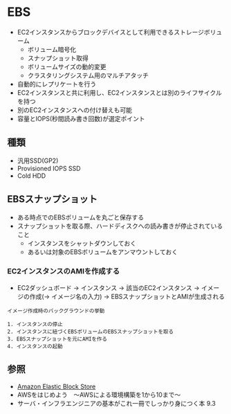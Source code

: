 # EBS
- EC2インスタンスからブロックデバイスとして利用できるストレージボリューム
  - ボリューム暗号化
  - スナップショット取得
  - ボリュームサイズの動的変更
  - クラスタリングシステム用のマルチアタッチ
- 自動的にレプリケートを行う
- EC2インスタンスと共に利用し、EC2インスタンスとは別のライフサイクルを持つ
- 別のEC2インスタンスへの付け替えも可能
- 容量とIOPS(秒間読み書き回数)が選定ポイント

## 種類
- 汎用SSD(GP2)
- Provisioned IOPS SSD
- Cold HDD

## EBSスナップショット
- ある時点でのEBSボリュームを丸ごと保存する
- スナップショットを取る際、ハードディスクへの読み書きが停止されていること
  - インスタンスをシャットダウンしておく
  - あるいは対象のEBSボリュームをアンマウントしておく

### EC2インスタンスのAMIを作成する
- EC2ダッシュボード
  -> インスタンス
  -> 該当のEC2インスタンス
  -> イメージの作成(-> イメージ名の入力)
  -> EBSスナップショットとAMIが生成される

```
イメージ作成時のバックグラウンドの挙動

1. インスタンスの停止
2. インスタンスに紐づくEBSボリュームのEBSスナップショットを取る
3. EBSスナップショットを元にAMIを作る
4. インスタンスの起動
```

## 参照
- [Amazon Elastic Block Store](https://aws.amazon.com/jp/ebs/)
- AWSをはじめよう　～AWSによる環境構築を1から10まで～
- サーバ・インフラエンジニアの基本がこれ一冊でしっかり身につく本 9.3
